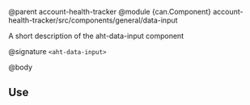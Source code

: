 @parent account-health-tracker
@module {can.Component} account-health-tracker/src/components/general/data-input <aht-data-input>

A short description of the aht-data-input component

@signature `<aht-data-input>`

@body

## Use

